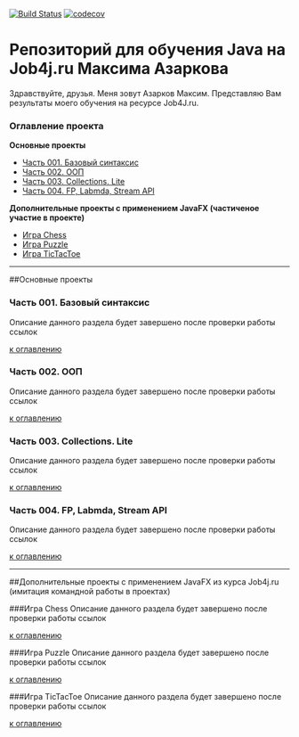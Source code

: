 [![Build Status](https://travis-ci.org/maximazarkov/job4j.svg?branch=master)](https://travis-ci.org/maximazarkov/job4j)
[![codecov](https://codecov.io/gh/maximazarkov/job4j/branch/master/graph/badge.svg)](https://codecov.io/gh/maximazarkov/job4j)

# Репозиторий для обучения Java на Job4j.ru Максима Азаркова
Здравствуйте, друзья. Меня зовут Азарков Максим. Представляю Вам результаты моего обучения на ресурсе Job4J.ru.

### Оглавление проекта
**Основные проекты**
+ [Часть 001. Базовый синтаксис](#Часть-001.-Базовый-синтаксис)
+ [Часть 002. ООП](#Часть-002.-ООП)
+ [Часть 003. Collections. Lite](#Часть-003.-Collections.-Lite)
+ [Часть 004. FP, Labmda, Stream API](#Часть-004.-FP,-Labmda,-Stream-API)

**Дополнительные проекты с применением JavaFX (частиченое участие в проекте)**
+ [Игра Chess](#Игра-Chess)
+ [Игра Puzzle](#Игра-Puzzle)
+ [Игра TicTacToe](#Игра-TicTacToe)

***

##Основные проекты
### Часть 001. Базовый синтаксис
Описание данного раздела будет завершено после проверки работы ссылок

[к оглавлению](#Оглавление-проекта)

### Часть 002. ООП
Описание данного раздела будет завершено после проверки работы ссылок

[к оглавлению](#Оглавление-проекта)

### Часть 003. Collections. Lite
Описание данного раздела будет завершено после проверки работы ссылок

[к оглавлению](#Оглавление-проекта)

### Часть 004. FP, Labmda, Stream API
Описание данного раздела будет завершено после проверки работы ссылок

[к оглавлению](#Оглавление-проекта)

***

##Дополнительные проекты с применением JavaFX из курса Job4j.ru (имитация командной работы в проектах)

###Игра Chess
Описание данного раздела будет завершено после проверки работы ссылок

[к оглавлению](#Оглавление-проекта)

###Игра Puzzle
Описание данного раздела будет завершено после проверки работы ссылок

[к оглавлению](#Оглавление-проекта)

###Игра TicTacToe
Описание данного раздела будет завершено после проверки работы ссылок

[к оглавлению](#Оглавление-проекта)
